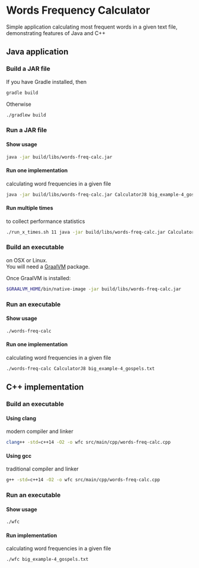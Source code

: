 # Words Frequency Calculator
Simple application calculating most frequent words in a given text file,
demonstrating features of Java and C++

## Java application

### Build a JAR file
If you have Gradle installed, then
```bash
gradle build
```

Otherwise
```bash
./gradlew build
```

### Run a JAR file

#### Show usage
```bash
java -jar build/libs/words-freq-calc.jar
```

#### Run one implementation
calculating word frequencies in a given file
```bash
java -jar build/libs/words-freq-calc.jar CalculatorJ8 big_example-4_gospels.txt
```

#### Run multiple times
to collect performance statistics
```bash
./run_x_times.sh 11 java -jar build/libs/words-freq-calc.jar CalculatorJ8 big_example-4_gospels.txt q
```

### Build an executable
on OSX or Linux.  
You will need a [GraalVM](https://graalvm.org) package.

Once GraalVM is installed:
```bash
$GRAALVM_HOME/bin/native-image -jar build/libs/words-freq-calc.jar
```

### Run an executable

#### Show usage
```bash
./words-freq-calc
```

#### Run one implementation
calculating word frequencies in a given file
```bash
./words-freq-calc CalculatorJ8 big_example-4_gospels.txt
```

## C++ implementation

### Build an executable

#### Using clang
modern compiler and linker
```bash
clang++ -std=c++14 -O2 -o wfc src/main/cpp/words-freq-calc.cpp
```

#### Using gcc
traditional compiler and linker
```bash
g++ -std=c++14 -O2 -o wfc src/main/cpp/words-freq-calc.cpp
```

### Run an executable

#### Show usage
```bash
./wfc
```

#### Run implementation
calculating word frequencies in a given file
```bash
./wfc big_example-4_gospels.txt
```
